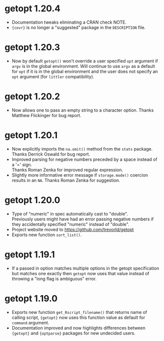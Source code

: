 getopt 1.20.4
=============
* Documentation tweaks eliminating a CRAN check NOTE.
* `{covr}` is no longer a "suggested" package in the `DESCRIPTION` file.

getopt 1.20.3
=============
* Now by default ``getopt()`` won't override a user specified ``opt`` argument if ``argv`` is in the global environment.
  Will continue to use ``argv`` as a default for ``opt`` if it is in the global environment and the user does not specify an ``opt`` argument (for ``littler`` compatibility).

getopt 1.20.2
=============
* Now allows one to pass an empty string to a character option.
  Thanks Matthew Flickinger for bug report.

getopt 1.20.1
=============
* Now explicitly imports the ``na.omit()`` method from the ``stats`` package.
  Thanks Derrick Oswald for bug report.
* Improved parsing for negative numbers preceded by a space instead of a '=' sign.  
  Thanks Roman Zenka for improved regular expression.
* Slightly more informative error message if `storage.mode()` coercion results in an `NA`.
  Thanks Roman Zenka for suggestion.

getopt 1.20.0
=============
* Type of "numeric" in spec automatically cast to "double".  
  Previously users might have had an error passing negative numbers if they
  accidentally specified "numeric" instead of "double".
* Project website moved to https://github.com/trevorld/getopt
* Exports new function ``sort_list()``.

getopt 1.19.1
=============
* If a passed in option matches multiple options in the getopt specification but matches one exactly
  then `getopt` now uses that value instead of throwing a "long flag is ambiguous" error.

getopt 1.19.0
=============
* Exports new function ``get_Rscript_filename()`` that returns name of calling script,
  `{getopt}` now uses this function value as default for ``command`` argument.
* Documentation improved and now highlights differences 
  between `{getopt}` and `{optparse}` packages for new undecided users.
